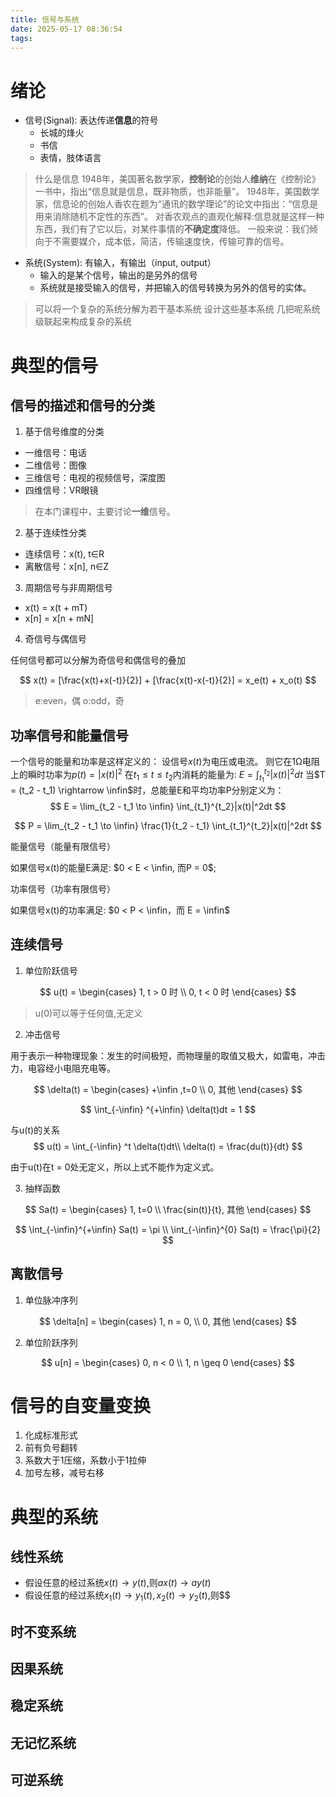 ```yaml
---
title: 信号与系统
date: 2025-05-17 08:36:54
tags:
---
```


# 绪论

- 信号(Signal): 表达传递**信息**的符号
  - 长城的烽火
  - 书信
  - 表情，肢体语言

> 什么是信息
> 1948年，美国著名数学家，**控制论**的创始人**维纳**在《控制论》一书中，指出“信息就是信息，既非物质，也非能量”。
> 1948年，美国数学家，信息论的创始人香农在题为“通讯的数学理论”的论文中指出：“信息是用来消除随机不定性的东西”。
> 对香农观点的直观化解释:信息就是这样一种东西，我们有了它以后，对某件事情的**不确定度**降低。
> 一般来说：我们倾向于不需要媒介，成本低，简洁，传输速度快，传输可靠的信号。


- 系统(System): 有输入，有输出（input, output）
  - 输入的是某个信号，输出的是另外的信号
  - 系统就是接受输入的信号，并把输入的信号转换为另外的信号的实体。

> 可以将一个复杂的系统分解为若干基本系统
> 设计这些基本系统
> 几把呢系统级联起来构成复杂的系统

# 典型的信号

## 信号的描述和信号的分类

1. 基于信号维度的分类
- 一维信号：电话
- 二维信号：图像
- 三维信号：电视的视频信号，深度图
- 四维信号：VR眼镜

> 在本门课程中，主要讨论**一维**信号。

2. 基于连续性分类
- 连续信号：x(t), t∈R
- 离散信号：x[n], n∈Z

3. 周期信号与非周期信号
- x(t) = x(t + mT)
- x[n] = x[n + mN]

4. 奇信号与偶信号

任何信号都可以分解为奇信号和偶信号的叠加

$$
x(t) = [\frac{x(t)+x(-t)}{2}] + [\frac{x(t)-x(-t)}{2}] = x_e(t) + x_o(t)
$$

> e:even，偶
> o:odd，奇

## 功率信号和能量信号

一个信号的能量和功率是这样定义的：
设信号$x(t)$为电压或电流。
则它在1Ω电阻上的瞬时功率为$p(t) = |x(t)|^2$
在$t_1 \leq t \leq t_2$内消耗的能量为: $E = \int_{t_1}^{t_2}|x(t)|^2dt$
当$T = (t_2 - t_1) \rightarrow \infin$时，总能量E和平均功率P分别定义为：
$$
E = \lim_{t_2 - t_1 \to \infin} \int_{t_1}^{t_2}|x(t)|^2dt
$$

$$
P = \lim_{t_2 - t_1 \to \infin} \frac{1}{t_2 - t_1} \int_{t_1}^{t_2}|x(t)|^2dt
$$

能量信号（能量有限信号）

如果信号x(t)的能量E满足: $0 < E < \infin, 而P = 0$;

功率信号（功率有限信号）

如果信号x(t)的功率满足: $0 < P < \infin，而 E = \infin$

## 连续信号

1. 单位阶跃信号

$$
u(t) = 
\begin{cases}
  1, t > 0 时 \\ 
  0, t < 0 时
\end{cases}
$$

> u(0)可以等于任何值,无定义

2. 冲击信号

用于表示一种物理现象：发生的时间极短，而物理量的取值又极大，如雷电，冲击力，电容经小电阻充电等。

$$
\delta(t) = \begin{cases}
  +\infin ,t=0 \\
  0, 其他
\end{cases}
$$

$$
\int_{-\infin} ^{+\infin} \delta(t)dt = 1
$$

与u(t)的关系
$$
u(t) = \int_{-\infin} ^t \delta(t)dt\\
\delta(t) = \frac{du(t)}{dt}
$$

由于u(t)在t = 0处无定义，所以上式不能作为定义式。

3. 抽样函数

$$
Sa(t) = \begin{cases}
  1, t=0 \\
  \frac{sin(t)}{t}, 其他
\end{cases}
$$

$$
\int_{-\infin}^{+\infin} Sa(t) = \pi \\
\int_{-\infin}^{0} Sa(t) = \frac{\pi}{2}
$$

## 离散信号

1. 单位脉冲序列

$$
\delta[n] = \begin{cases}
  1, n = 0, \\
  0, 其他
\end{cases} 
$$

2. 单位阶跃序列

$$
u[n] = \begin{cases}
  0, n < 0 \\
  1, n \geq 0
\end{cases}
$$

# 信号的自变量变换

1. 化成标准形式
2. 前有负号翻转
3. 系数大于1压缩，系数小于1拉伸
4. 加号左移，减号右移

# 典型的系统

## 线性系统

- 假设任意的经过系统$x(t) \to y(t)$,则$ax(t) \to ay(t)$
- 假设任意的经过系统$x_1(t) \to y_1(t), x_2(t) \to y_2(t)$,则$$

## 时不变系统

## 因果系统

## 稳定系统

## 无记忆系统

## 可逆系统


